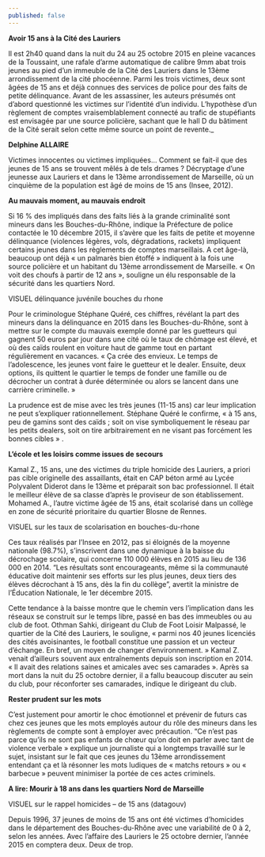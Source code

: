 ```yaml
---
published: false
---
```


**Avoir 15 ans à la Cité des Lauriers**

Il est 2h40 quand dans la nuit du 24 au 25 octobre 2015 en pleine vacances de la Toussaint, une rafale d’arme automatique de calibre 9mm abat trois jeunes au pied d’un immeuble de la Cité des Lauriers dans le 13ème arrondissement de la cité phocéenne.
Parmi les trois victimes, deux sont âgées de 15 ans et déjà connues des services de police pour des faits de petite délinquance. Avant de les assassiner, les auteurs présumés ont d’abord questionné les victimes sur l’identité d’un individu. L’hypothèse d’un règlement de comptes vraisemblablement connecté au trafic de stupéfiants est envisagée par une source policière, sachant que le hall D du bâtiment de la Cité serait selon cette même source un point de revente._
 
**Delphine ALLAIRE**
 
Victimes innocentes ou victimes impliquées... Comment se fait-il que des jeunes de 15 ans se trouvent mêlés à de tels drames ? Décryptage d’une jeunesse aux Lauriers et dans le 13ème arrondissement de Marseille, où un cinquième de la population est âgé de moins de 15 ans (Insee, 2012).
 
**Au mauvais moment, au mauvais endroit**
 
Si 16 % des impliqués dans des faits liés à la grande criminalité sont mineurs dans les Bouches-du-Rhône, indique la Préfecture de police contactée le 10 décembre 2015, il s’avère que les faits de petite et moyenne délinquance (violences légères, vols, dégradations, rackets) impliquent certains jeunes dans les règlements de comptes marseillais. A cet âge-là, beaucoup ont déjà « un palmarès bien étoffé »  indiquent à la fois une source policière et un habitant du 13ème arrondissement de Marseille. « On voit des choufs à partir de 12 ans », souligne un élu responsable de la sécurité dans les quartiers Nord.
 
VISUEL délinquance juvénile bouches du rhone
 
Pour le criminologue Stéphane Quéré, ces chiffres, révélant la part des mineurs dans la délinquance en 2015 dans les Bouches-du-Rhône, sont à mettre sur le compte du mauvais exemple donné par les guetteurs qui gagnent 50 euros par jour dans une cité où le taux de chômage est élevé, et où des caïds roulent en voiture haut de gamme tout en partant régulièrement en vacances. « Ça crée des envieux. Le temps de l’adolescence, les jeunes vont faire le guetteur et le dealer. Ensuite, deux options, ils quittent le quartier le temps de fonder une famille ou de décrocher un contrat à durée déterminée ou alors se lancent dans une carrière criminelle. » 
 
La prudence est de mise avec les très jeunes (11-15 ans) car leur implication ne peut s’expliquer rationnellement. Stéphane Quéré le confirme, « à 15 ans, peu de gamins sont des caïds ; soit on vise symboliquement le réseau par les petits dealers, soit on tire arbitrairement en ne visant pas forcément les bonnes cibles » .
 
**L’école et les loisirs comme issues de secours**
 
Kamal Z., 15 ans, une des victimes du triple homicide des Lauriers, a priori pas cible originelle des assaillants, était en CAP béton armé au Lycée Polyvalent Diderot dans le 13ème et préparait son bac professionnel. Il était le meilleur élève de sa classe d’après le proviseur de son établissement. Mohamed A., l’autre victime âgée de 15 ans, était scolarisé dans un collège en zone de sécurité prioritaire du quartier Blosne de Rennes.
 
VISUEL sur les taux de scolarisation en bouches-du-rhone
 
Ces taux réalisés par l’Insee en 2012, pas si éloignés de la moyenne nationale (98.7%), s’inscrivent dans une dynamique à la baisse du décrochage scolaire, qui  concerne 110 000 élèves en 2015 au lieu de 136 000 en 2014. “Les résultats sont encourageants, même si la communauté éducative doit maintenir ses efforts sur les plus jeunes, deux tiers des élèves décrochant à 15 ans, dès la fin du collège”, avertit la ministre de l’Éducation Nationale, le 1er décembre 2015.

Cette tendance à la baisse montre que le chemin vers l’implication dans les réseaux se construit sur le temps libre, passé en bas des immeubles ou au club de foot. Othman Sahki, dirigeant du Club de Foot Loisir Malpassé, le quartier de la Cité des Lauriers, le souligne, « parmi nos 40 jeunes licenciés des cités avoisinantes, le football constitue une passion et un vecteur d’échange. En bref, un moyen de changer d’environnement. »
Kamal Z. venait d’ailleurs souvent aux entraînements depuis son inscription en 2014. « Il avait des relations saines et amicales avec ses camarades ». Après sa mort dans la nuit du 25 octobre dernier, il a fallu beaucoup discuter au sein du club, pour réconforter ses camarades, indique le dirigeant du club.
 
**Rester prudent sur les mots**
 
C’est justement pour amortir le choc émotionnel et prévenir de futurs cas chez ces jeunes que les mots employés autour du rôle des mineurs dans les règlements de compte sont à employer avec précaution. “Ce n’est pas parce qu’ils ne sont pas enfants de chœur qu’on doit en parler avec tant de violence verbale » explique un journaliste qui a longtemps travaillé sur le sujet, insistant sur le fait que ces jeunes du 13ème arrondissement entendant ça et là résonner les mots ludiques de « matchs retours » ou « barbecue » peuvent minimiser la portée de ces actes criminels.

**A lire: Mourir à 18 ans dans les quartiers Nord de Marseille**

VISUEL sur le rappel homicides – de 15 ans (datagouv)
 
Depuis 1996, 37 jeunes de moins de 15 ans ont été victimes d’homicides dans le département des Bouches-du-Rhône avec une variabilité de 0 à 2, selon les années. Avec l’affaire des Lauriers le 25 octobre dernier, l’année 2015 en comptera deux. Deux de trop.